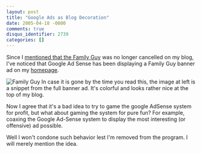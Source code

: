 ```yaml
---
layout: post
title: "Google Ads as Blog Decoration"
date: 2005-04-18 -0800
comments: true
disqus_identifier: 2739
categories: []
---
```

Since I [mentioned that the Family
Guy](http://haacked.com/archive/2005/04/08/2602.aspx) was no longer
cancelled on my blog, I've noticed that Google Ad Sense has been
displaying a Family Guy banner ad on my [homepage](http://haacked.com/).

![Family Guy](/images/familyGuy.gif) In case it is gone by the time you
read this, the image at left is a snippet from the full banner ad. It's
colorful and looks rather nice at the top of my blog.

Now I agree that it's a bad idea to try to game the google AdSense
system for profit, but what about gaming the system for pure fun? For
example, coaxing the Google Ad-Sense system to display the most
interesting (or offensive) ad possible.

Well I won't condone such behavior lest I'm removed from the program. I
will merely mention the idea.

